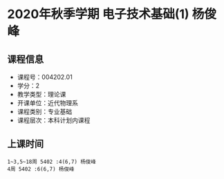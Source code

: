 # 2020年秋季学期 电子技术基础(1) 杨俊峰






## 课程信息

- 课程号：004202.01
- 学分：2
- 教学类型：理论课
- 开课单位：近代物理系
- 课程类别：专业基础
- 课程层次：本科计划内课程

## 上课时间

```
1~3,5~18周 5402 :4(6,7) 杨俊峰
4周 5402 :6(6,7) 杨俊峰
```

